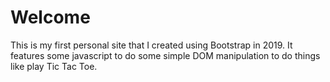 # Welcome
This is my first personal site that I created using Bootstrap in 2019. 
It features some javascript to do some simple DOM manipulation to do things like play Tic Tac Toe.